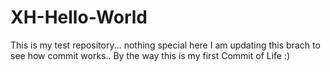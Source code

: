 # XH-Hello-World
This is my test repository... nothing special here
 I am updating this brach to see how commit works.. 
 By the way this is my first Commit of Life :)
